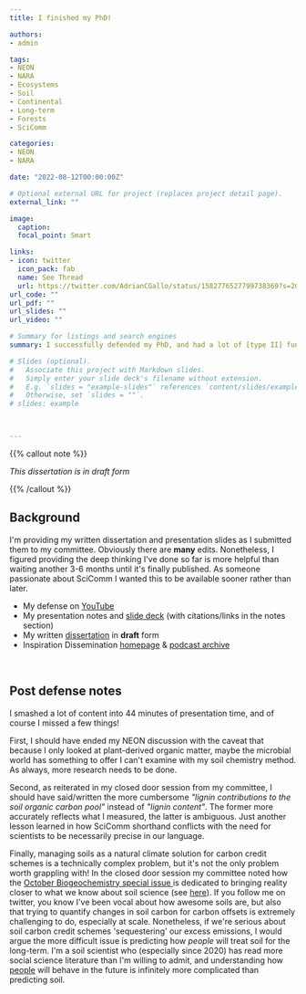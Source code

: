 ```yaml
---
title: I finished my PhD!

authors:
- admin

tags:
- NEON
- NARA
- Ecosystems
- Soil
- Continental
- Long-term
- Forests
- SciComm

categories:
- NEON
- NARA

date: "2022-08-12T00:00:00Z"

# Optional external URL for project (replaces project detail page).
external_link: ""

image:
  caption:
  focal_point: Smart

links:
- icon: twitter
  icon_pack: fab
  name: See Thread
  url: https://twitter.com/AdrianCGallo/status/1582776527799738369?s=20&t=AJ2VqP1mLIs0FR15lDJFVA
url_code: ""
url_pdf: ""
url_slides: ""
url_video: ""

# Summary for listings and search engines
summary: I successfully defended my PhD, and had a lot of [type II] fun in the process. You can watch my presentation, look through my slides, and access my *draft* dissertation that still requires more edits before it's finalized. Enjoy.  

# Slides (optional).
#   Associate this project with Markdown slides.
#   Simply enter your slide deck's filename without extension.
#   E.g. `slides = "example-slides"` references `content/slides/example-slides.md`.
#   Otherwise, set `slides = ""`.
# slides: example



---
```

{{% callout note %}}

_This dissertation is in draft form_

{{% /callout %}}


## Background

 I'm providing my written dissertation and presentation slides as I submitted them to my committee. Obviously there are __many__ edits. Nonetheless, I figured providing the deep thinking I've done so far is more helpful than waiting another 3-6 months until it's finally published. As someone passionate about SciComm I wanted this to be available sooner rather than later.

 - My defense on [YouTube](https://youtu.be/qrPpsV34E0A)
 - My presentation notes and [slide deck](https://docs.google.com/presentation/d/1YFLgXWVOdiGcBTpRh-1lsenn7OfK03Z5sY7ofKAPm1I/edit?usp=sharing) (with citations/links in the notes section)
 - My written [dissertation](https://drive.google.com/file/d/1IXhnLoeq5YN82jSYodhgGNKZWHJh6YVE/view?usp=sharing) in **draft** form
 - Inspiration Dissemination [homepage](https://blogs.oregonstate.edu/inspiration/) & [podcast archive](https://feeds.transistor.fm/inspiration-dissemination) 


 <br> 

## Post defense notes

 I smashed a lot of content into 44 minutes of presentation time, and of course I missed a few things! 
 
First, I should have ended my NEON discussion with the caveat that because I only looked at plant-derived organic matter, maybe the microbial world has something to offer I can't examine with my soil chemistry method. As always, more research needs to be done. 

Second, as reiterated in my closed door session from my committee, I should have said/written the more cumbersome _"lignin contributions to the soil organic carbon pool"_ instead of _"lignin content"_. The former more accurately reflects what I measured, the latter is ambiguous. Just another lesson learned in how SciComm shorthand conflicts with the need for scientists to be necessarily precise in our language. 

Finally, managing soils as a natural climate solution for carbon credit schemes is a technically complex problem, but it's not the only problem worth grappling with! In the closed door session my committee noted how the [October Biogeochemistry special issue ](https://link.springer.com/journal/10533/volumes-and-issues/161-1) is dedicated to bringing reality closer to what we know about soil science (see [here](https://link.springer.com/article/10.1007/s10533-022-00969-x)). If you follow me on twitter, you know I've been vocal about how awesome soils are, but also that trying to quantify changes in soil carbon for carbon offsets is extremely challenging to do, especially at scale. Nonetheless, if we're serious about soil carbon credit schemes 'sequestering' our excess emissions, I would argue the more difficult issue is predicting how _people_ will treat soil for the long-term. I'm a soil scientist who (especially since 2020) has read more social science literature than I'm willing to admit, and understanding how [people](https://twitter.com/AdrianCGallo/status/1620850827010408453?s=20&t=eMH_oScBIz1h6tmFznwCmg) will behave in the future is infinitely more complicated than predicting soil.
